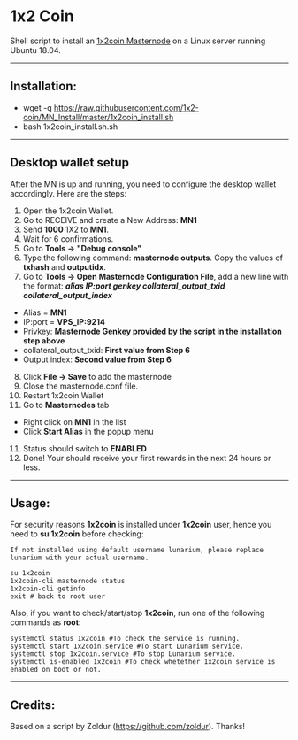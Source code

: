 # 1x2 Coin
Shell script to install an [1x2coin Masternode](http://www.1x2-coin.net/) on a Linux server running Ubuntu 18.04.

***
## Installation:  

* wget -q https://raw.githubusercontent.com/1x2-coin/MN_Install/master/1x2coin_install.sh
* bash 1x2coin_install.sh.sh

***

## Desktop wallet setup  

After the MN is up and running, you need to configure the desktop wallet accordingly. Here are the steps:  
1. Open the 1x2coin Wallet.  
2. Go to RECEIVE and create a New Address: **MN1**  
3. Send **1000** 1X2 to **MN1**.  
4. Wait for 6 confirmations.
5. Go to **Tools -> "Debug console"**  
6. Type the following command: **masternode outputs**. Copy the values of **txhash** and **outputidx**.  
7. Go to **Tools -> Open Masternode Configuration File**, add a new line with the format: ***alias IP:port genkey collateral_output_txid collateral_output_index***
* Alias = **MN1**  
* IP:port = **VPS_IP:9214**  
* Privkey: **Masternode Genkey provided by the script in the installation step above**  
* collateral_output_txid: **First value from Step 6**  
* Output index:  **Second value from Step 6**  
8. Click **File -> Save** to add the masternode
9. Close the masternode.conf file.
9. Restart 1x2coin Wallet
10. Go to **Masternodes** tab
* Right click on **MN1** in the list
* Click **Start Alias** in the popup menu
11. Status should switch to **ENABLED**
12. Done! Your should receive your first rewards in the next 24 hours or less.

***

## Usage:  

For security reasons **1x2coin** is installed under **1x2coin** user, hence you need to **su 1x2coin** before checking:    

```
If not installed using default username lunarium, please replace lunarium with your actual username.   

su 1x2coin  
1x2coin-cli masternode status  
1x2coin-cli getinfo  
exit # back to root user  
```  

Also, if you want to check/start/stop **1x2coin**, run one of the following commands as **root**:

```
systemctl status 1x2coin #To check the service is running.  
systemctl start 1x2coin.service #To start Lunarium service.  
systemctl stop 1x2coin.service #To stop Lunarium service.  
systemctl is-enabled 1x2coin #To check whetether 1x2coin service is enabled on boot or not.  
```  

***

## Credits:

Based on a script by Zoldur (https://github.com/zoldur). Thanks!

